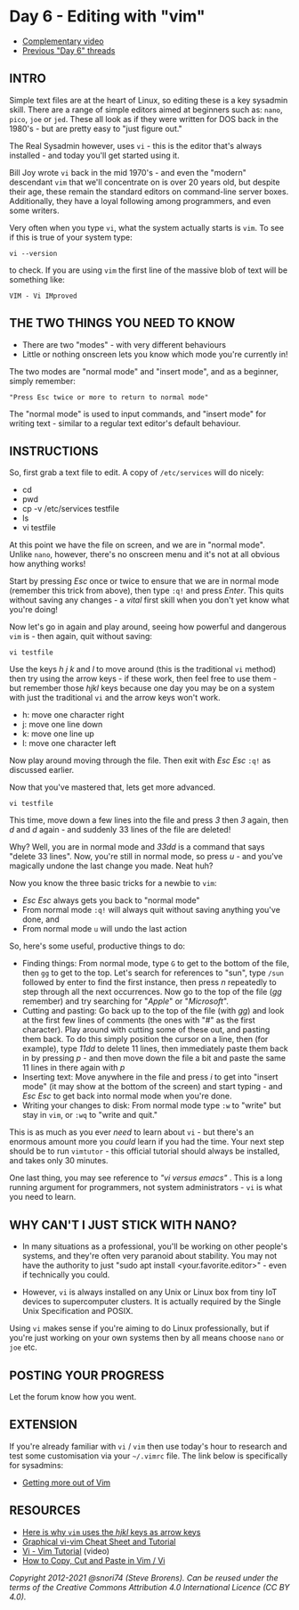 # Day 6 - Editing with "vim"

* [Complementary video](https://youtu.be/dNd3BvJNDIo)
* [Previous "Day 6" threads](https://www.reddit.com/r/linuxupskillchallenge/search/?q=Day%206&restrict_sr=1)

## INTRO

Simple text files are at the heart of Linux, so editing these is a key sysadmin skill. There are a range of simple editors aimed at beginners such as: `nano`, `pico`, `joe` or `jed`. These all look as if they were written for DOS back in the 1980's - but are pretty easy to "just figure out."

The Real Sysadmin however, uses `vi` - this is the editor that's always installed - and today you'll get started using it.

Bill Joy wrote `vi` back in the mid 1970's - and even the "modern" descendant `vim` that we'll concentrate on is over 20 years old, but despite their age, these remain the standard editors on command-line server boxes. Additionally, they have a loyal following among programmers, and even some writers.

Very often when you type `vi`, what the system actually starts is `vim`. To see if this is true of your system type:

`vi --version`

to check. If you are using `vim` the first line of the massive blob of
text will be something like:

`VIM - Vi IMproved`

## THE TWO THINGS YOU NEED TO KNOW

* There are two "modes" - with very different behaviours
* Little or nothing onscreen lets you know which mode you're currently in!

The two modes are "normal mode" and "insert mode", and as a beginner, simply remember:

`"Press Esc twice or more to return to normal mode"`

The "normal mode" is used to input commands, and "insert mode" for writing text - similar to a regular text editor's default behaviour.

## INSTRUCTIONS

So, first grab a text file to edit. A copy of `/etc/services` will do nicely:

* cd
* pwd
* cp -v /etc/services testfile
* ls
* vi testfile

At this point we have the file on screen, and we are in "normal mode". Unlike `nano`, however, there's no onscreen menu and it's not at all obvious how anything works!

Start by pressing _Esc_ once or twice to ensure that we are in normal mode (remember this trick from above), then type `:q!` and press _Enter_. This quits without saving any changes - a _vital_ first skill when you don't yet know what you're doing!

Now let's go in again and play around, seeing how powerful and dangerous `vim` is - then again, quit without saving:

`vi testfile`

Use the keys _h_ _j_ _k_ and _l_ to move around (this is the traditional `vi` method) then try using the arrow keys - if these work, then feel free to use them - but remember those _hjkl_ keys because one day you may be on a system with just the traditional `vi` and the arrow keys won't work.

* h: move one character right
* j: move one line down
* k: move one line up
* l: move one character left

Now play around moving through the file. Then exit with _Esc_ _Esc_ `:q!` as discussed earlier.

Now that you've mastered that, lets get more advanced.

`vi testfile`

This time, move down a few lines into the file and press _3_ then _3_ again, then _d_ and _d_ again - and suddenly 33 lines of the file are deleted!

Why? Well, you are in normal mode and _33dd_ is a command that says "delete 33 lines". Now, you're still in normal mode, so press _u_ - and you've magically undone the last change you made. Neat huh?

Now you know the three basic tricks for a newbie to `vim`:

* _Esc_ _Esc_ always gets you back to "normal mode"
* From normal mode  `:q!` will always quit without saving anything you've done, and
* From normal mode `u` will undo the last action

So, here's some useful, productive things to do:

* Finding things: From normal mode, type `G` to get to the bottom of the file, then `gg` to get to the top. Let's search for references to "sun", type `/sun` followed by enter to find the first instance, then press _n_ repeatedly to step through all the next occurrences. Now go to the top of the file (_gg_ remember) and try searching for "_Apple_" or "_Microsoft_".
* Cutting and pasting: Go back up to the top of the file (with _gg_) and look at the first few lines of comments (the ones with "#" as the first character).  Play around with cutting some of these out, and pasting them back. To do this simply position the cursor on a line, then (for example),  type _11dd_ to delete 11 lines, then immediately paste them back in by pressing _p_ - and then move down the file a bit and paste the same 11 lines in there again with _p_
* Inserting text: Move anywhere in the file and press _i_ to get into "insert mode" (it may show at the bottom of the screen) and start typing - and _Esc_ _Esc_ to get back into normal mode when you're done.
* Writing your changes to disk: From normal mode type `:w` to "write" but stay in `vim`, or `:wq` to "write and quit."

This is as much as you ever _need_ to learn about `vi` - but there's an enormous amount more you _could_ learn if you had the time. Your next step should be to run `vimtutor` - this official tutorial should always be installed, and takes only 30 minutes.

One last thing, you may see reference to _"vi versus emacs"_ . This is a long running argument for programmers, not system administrators - `vi` is what you need to learn.

## WHY CAN'T I JUST STICK WITH NANO?

* In many situations as a professional, you'll be working on other people's systems, and they're often very paranoid about stability. You may not have the authority to just "sudo apt install <your.favorite.editor>" - even if technically you could.

* However, `vi` is always installed on any Unix or Linux box from tiny IoT devices to supercomputer clusters. It is actually required by the Single Unix Specification and POSIX.

Using `vi` makes sense if you're aiming to do Linux professionally, but if you're just working on your own systems then by all means choose `nano` or `joe` etc.

## POSTING YOUR PROGRESS

Let the forum know how you went.

## EXTENSION

If you're already familiar with `vi` / `vim` then use today's hour to research and test some customisation via your `~/.vimrc` file. The link below is specifically for sysadmins:

* [Getting more out of Vim](https://www.linux.com/news/sysadmin-sysadmin-getting-more-out-vim)

## RESOURCES

* [Here is why `vim` uses the _hjkl_ keys as arrow keys](http://www.catonmat.net/blog/why-vim-uses-hjkl-as-arrow-keys/)
* [Graphical vi-vim Cheat Sheet and Tutorial](http://www.viemu.com/a_vi_vim_graphical_cheat_sheet_tutorial.html)
* [Vi - Vim Tutorial](http://www.youtube.com/watch?v=71YTkxUNwmg) (video)
* [How to Copy, Cut and Paste in Vim / Vi](https://linuxize.com/post/how-to-copy-cut-paste-in-vim/)

*Copyright 2012-2021 @snori74 (Steve Brorens). Can be reused under the terms of the Creative Commons Attribution 4.0 International Licence (CC BY 4.0).*
